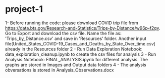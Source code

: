 # project-1

1- Before running the code: please download COVID trip file from https://data.bts.gov/Research-and-Statistics/Trips-by-Distance/w96p-f2qv. Go to Export and download the csv file. Name the file as: 'Trips_by_Distance.csv' and save in 'Resources' folder. Another input file(United_States_COVID-19_Cases_and_Deaths_by_State_Over_time.csv)  already in the Resources folder
2 - Run Data Exploration Notebook: data_exploration_cleanup.ipynb to create the csv files for analysis
3 - Run Analysis Notebook: FINAL_ANALYSIS.ipynb for different analysis. The graphs are stored in Images and Output data folders
4 - The analysis obversations is stored in Analysis_Observations.docx
